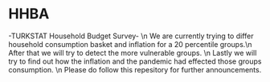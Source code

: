 # HHBA
-TURKSTAT Household Budget Survey- \n
We are currently trying to differ household consumption basket and inflation for a 20 percentile groups.\n
After that we will try to detect the more vulnerable groups. \n
Lastly we will try to find out how the inflation and the pandemic had effected those groups consumption. \n
Please do follow this repesitory for further announcements.
